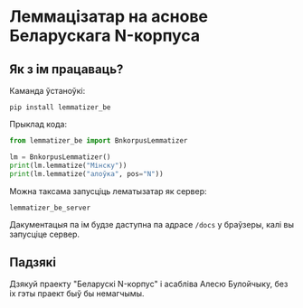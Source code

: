 Леммацізатар на аснове Беларускага N-корпуса
===

## Як з ім працаваць?

Каманда ўстаноўкі:

`pip install lemmatizer_be`

Прыклад кода:

```python
from lemmatizer_be import BnkorpusLemmatizer

lm = BnkorpusLemmatizer()
print(lm.lemmatize("Мінску"))
print(lm.lemmatize("алоўка", pos="N"))
```

Можна таксама запусціць лематызатар як сервер:

`lemmatizer_be_server`

Дакументацыя па ім будзе даступна па адрасе `/docs` у браўзеры, калі вы запусціце сервер.

## Падзякі

Дзякуй праекту "Беларускі N-корпус" і асабліва Алесю Булойчыку, без іх гэты праект быў бы немагчымы.
